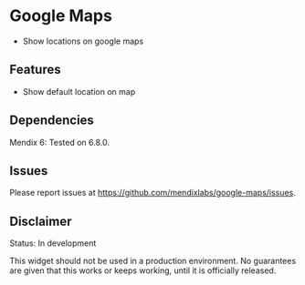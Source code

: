 # Google Maps
* Show locations on google maps

## Features
* Show default location on map

## Dependencies
Mendix 6: Tested on 6.8.0.

## Issues
Please report issues at https://github.com/mendixlabs/google-maps/issues.

## Disclaimer
Status: In development

This widget should not be used in a production environment.
No guarantees are given that this works or keeps working, until it is officially released.

